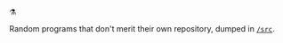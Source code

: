⚗️

Random programs that don't merit their own repository, dumped in
[`/src`](https://github.com/terror/alchemy/tree/master/src).
